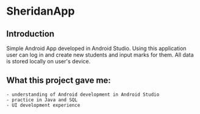 # SheridanApp

## Introduction

Simple Android App developed in Android Studio. Using this application user can log in and create new students and input marks for them. All data is stored locally on user's device. 

## What this project gave me: 

    
    - understanding of Android development in Android Studio
    - practice in Java and SQL 
    - UI development experience
     
